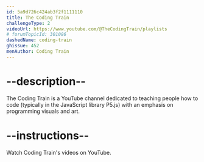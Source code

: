 ```yaml
---
id: 5a9d726c424ab3f2f1111110
title: The Coding Train
challengeType: 2
videoUrl: https://www.youtube.com/@TheCodingTrain/playlists
# forumTopicId: 301086
dashedName: coding-train
ghissue: 452
menAuthor: Coding Train
---
```


# --description--

The Coding Train is a YouTube channel dedicated to teaching people how to code (typically in the JavaScript library P5.js) with an emphasis on programming visuals and art.

# --instructions--

Watch Coding Train's videos on YouTube.
